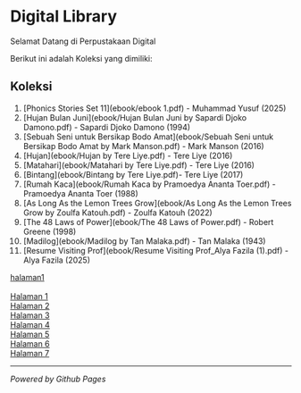 # Digital Library

Selamat Datang di Perpustakaan Digital 

Berikut ini adalah Koleksi yang dimiliki:
## Koleksi 

1. [Phonics Stories Set 11](ebook/ebook 1.pdf) - Muhammad Yusuf (2025)
2. [Hujan Bulan Juni](ebook/Hujan Bulan Juni by Sapardi Djoko Damono.pdf) - Sapardi Djoko Damono (1994)
3. [Sebuah Seni untuk Bersikap Bodo Amat](ebook/Sebuah Seni untuk Bersikap Bodo Amat by Mark Manson.pdf) - Mark Manson (2016)
4. [Hujan](ebook/Hujan by Tere Liye.pdf) - Tere Liye (2016)
5. [Matahari](ebook/Matahari by Tere Liye.pdf) - Tere Liye (2016)
6. [Bintang](ebook/Bintang by Tere Liye.pdf)- Tere Liye (2017)
7. [Rumah Kaca](ebook/Rumah Kaca by Pramoedya Ananta Toer.pdf) - Pramoedya Ananta Toer (1988)
8. [As Long As the Lemon Trees Grow](ebook/As Long As the Lemon Trees Grow by Zoulfa Katouh.pdf) - Zoulfa Katouh (2022)
9. [The 48 Laws of Power](ebook/The 48 Laws of Power.pdf) - Robert Greene (1998)
10. [Madilog](ebook/Madilog by Tan Malaka.pdf) - Tan Malaka (1943)
11. [Resume Visiting Prof](ebook/Resume Visiting Prof_Alya Fazila (1).pdf) - Alya Fazila (2025)

[halaman1](webti/halaman1.html)  
<br> <a href="webti/halaman1.html">Halaman 1</a>
<br> <a href="webti/halaman2.html">Halaman 2</a>
<br> <a href="webti/halaman3.html">Halaman 3</a>
<br> <a href="webti/halaman4.html">Halaman 4</a>
<br> <a href="webti/halaman5.html">Halaman 5</a>
<br> <a href="webti/halaman6.html">Halaman 6</a>
<br> <a href="webti/halaman7.html">Halaman 7</a>

   ---

   *Powered by Github Pages*

